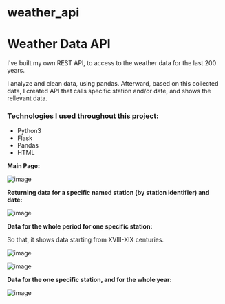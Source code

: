 # weather_api

<h1>Weather Data API</h1>


I've built my own REST API, to access to the weather data for the last 200 years. 


I analyze and clean data, using pandas. Afterward, based on this collected data, I created API that calls specific station and/or date, and shows the rellevant data.


<h3>Technologies I used throughout this project:</h3>

* Python3
* Flask
* Pandas
* HTML


**Main Page:**


![image](https://user-images.githubusercontent.com/102950421/223058491-f1914b6c-82e9-4f1e-bae1-22828a86d1af.png)


**Returning data for a specific named station (by station identifier) and date:**


![image](https://user-images.githubusercontent.com/102950421/223061265-dcabfd61-77e1-4ec1-8d90-76528c523a50.png)


**Data for the whole period for one specific station:**

So that, it shows data starting from XVIII-XIX centuries.

![image](https://user-images.githubusercontent.com/102950421/223059838-cf6a862d-b53a-4d60-959e-8766b63eb263.png)

![image](https://user-images.githubusercontent.com/102950421/223062408-cf510494-2fa5-443b-a384-0725826a26ac.png)



**Data for the one specific station, and for the whole year:**


![image](https://user-images.githubusercontent.com/102950421/223061816-bf88eb41-ca9c-49fb-9a19-d03092d972dd.png)



